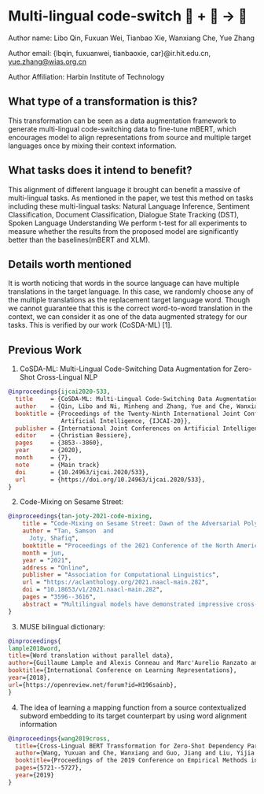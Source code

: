 # Multi-lingual code-switch 🦎  + 📕 -> 🐍

Author name: Libo Qin, Fuxuan Wei, Tianbao Xie, Wanxiang Che, Yue Zhang

Author email: {lbqin, fuxuanwei, tianbaoxie, car}@ir.hit.edu.cn, yue.zhang@wias.org.cn

Author Affiliation: Harbin Institute of Technology

## What type of a transformation is this?
This transformation can be seen as a data augmentation framework to generate multi-lingual code-switching data to fine-tune mBERT, which encourages model to align representations from source and multiple target languages once by mixing their context information.

## What tasks does it intend to benefit?
This alignment of different language it brought can benefit a massive of multi-lingual tasks.
As mentioned in the paper, we test this method on tasks including these multi-lingual tasks: 
Natural Language Inference, Sentiment Classification, Document Classification, Dialogue State Tracking (DST), Spoken Language Understanding
We perform t-test for all experiments to measure whether the results from the proposed model are significantly better than the baselines(mBERT and XLM).

## Details worth mentioned
It is worth noticing that words in the source language can have multiple translations in the target language. In this case, we randomly choose any of the multiple translations as the replacement target language word. Though we cannot guarantee that this is the correct word-to-word translation in the context, we can consider it as one of the data augmented strategy for our tasks. This is verified by our work (CoSDA-ML) [1].

## Previous Work
1) CoSDA-ML: Multi-Lingual Code-Switching Data Augmentation  for Zero-Shot Cross-Lingual NLP

```bibtex
@inproceedings{ijcai2020-533,
  title     = {CoSDA-ML: Multi-Lingual Code-Switching Data Augmentation  for Zero-Shot Cross-Lingual NLP},
  author    = {Qin, Libo and Ni, Minheng and Zhang, Yue and Che, Wanxiang},
  booktitle = {Proceedings of the Twenty-Ninth International Joint Conference on
               Artificial Intelligence, {IJCAI-20}},
  publisher = {International Joint Conferences on Artificial Intelligence Organization},
  editor    = {Christian Bessiere},
  pages     = {3853--3860},
  year      = {2020},
  month     = {7},
  note      = {Main track}
  doi       = {10.24963/ijcai.2020/533},
  url       = {https://doi.org/10.24963/ijcai.2020/533},
}

```

2) Code-Mixing on Sesame Street:

```bibtex
@inproceedings{tan-joty-2021-code-mixing,
    title = "Code-Mixing on Sesame Street: Dawn of the Adversarial Polyglots",
    author = "Tan, Samson  and
      Joty, Shafiq",
    booktitle = "Proceedings of the 2021 Conference of the North American Chapter of the Association for Computational Linguistics: Human Language Technologies",
    month = jun,
    year = "2021",
    address = "Online",
    publisher = "Association for Computational Linguistics",
    url = "https://aclanthology.org/2021.naacl-main.282",
    doi = "10.18653/v1/2021.naacl-main.282",
    pages = "3596--3616",
    abstract = "Multilingual models have demonstrated impressive cross-lingual transfer performance. However, test sets like XNLI are monolingual at the example level. In multilingual communities, it is common for polyglots to code-mix when conversing with each other. Inspired by this phenomenon, we present two strong black-box adversarial attacks (one word-level, one phrase-level) for multilingual models that push their ability to handle code-mixed sentences to the limit. The former uses bilingual dictionaries to propose perturbations and translations of the clean example for sense disambiguation. The latter directly aligns the clean example with its translations before extracting phrases as perturbations. Our phrase-level attack has a success rate of 89.75{\%} against XLM-R-large, bringing its average accuracy of 79.85 down to 8.18 on XNLI. Finally, we propose an efficient adversarial training scheme that trains in the same number of steps as the original model and show that it creates more language-invariant representations, improving clean and robust accuracy in the absence of lexical overlap without degrading performance on the original examples.",
}
```


3) MUSE bilingual dictionary:

```bibtex
@inproceedings{
lample2018word,
title={Word translation without parallel data},
author={Guillaume Lample and Alexis Conneau and Marc'Aurelio Ranzato and Ludovic Denoyer and Hervé Jégou},
booktitle={International Conference on Learning Representations},
year={2018},
url={https://openreview.net/forum?id=H196sainb},
}
```
4) The idea of learning a mapping function from a source contextualized subword embedding to its target counterpart by using word alignment information

```bibtex
@inproceedings{wang2019cross,
  title={Cross-Lingual BERT Transformation for Zero-Shot Dependency Parsing},
  author={Wang, Yuxuan and Che, Wanxiang and Guo, Jiang and Liu, Yijia and Liu, Ting},
  booktitle={Proceedings of the 2019 Conference on Empirical Methods in Natural Language Processing and the 9th International Joint Conference on Natural Language Processing (EMNLP-IJCNLP)},
  pages={5721--5727},
  year={2019}
}
```